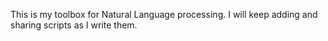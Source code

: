 This is my toolbox for Natural Language processing. I will keep adding and sharing scripts as I write them.
